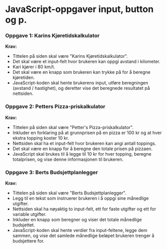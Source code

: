 # JavaScript-oppgaver input, button og p.

### Oppgave 1: Karins Kjøretidskalkulator

**Krav:**
- Tittelen på siden skal være "Karins Kjøretidskalkulator".
- Det skal være et input-felt hvor brukeren kan oppgi avstand i kilometer.
- Kari kjører i 80 km/t.
- Det skal være en knapp som brukeren kan trykke på for å beregne kjøretiden.
- JavaScript-koden skal hente brukerens input, utføre beregningen (avstand / hastighet), og deretter vise det beregnede resultatet på nettsiden.

### Oppgave 2: Petters Pizza-priskalkulator

**Krav:**
- Tittelen på siden skal være "Petter's Pizza-priskalkulator".
- Inkluder en forklaring på at grunnprisen på en pizza er 100 kr og at hver ekstra topping koster 10 kr.
- Nettsiden skal ha et input-felt hvor brukeren kan angi antall toppings.
- Det skal være en knapp for å beregne den totale prisen på pizzaen.
- JavaScript skal brukes til å legge til 10 kr for hver topping, beregne totalprisen, og vise denne informasjonen til brukeren.

### Oppgave 3: Berts Budsjettplanlegger

**Krav:**
- Tittelen på siden skal være "Berts Budsjettplanlegger".
- Legg til en tekst som instruerer brukeren i å oppgi sine månedlige utgifter.
- Nettsiden skal ha nøyaktig to input-felt, ett for faste utgifter og ett for variable utgifter.
- Inkluder en knapp som beregner og viser det totale månedlige budsjettet.
- JavaScript-koden skal hente verdier fra input-feltene, legge dem sammen, og vise det samlede månedlige beløpet brukeren trenger å budsjettere for.

